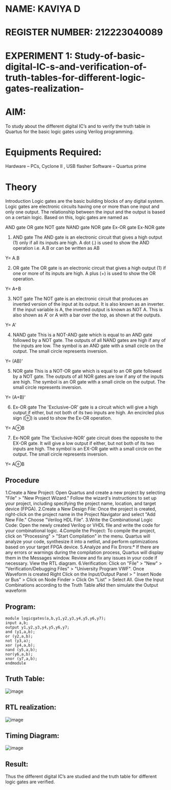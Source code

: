 # NAME: KAVIYA D
# REGISTER NUMBER: 212223040089
# EXPERIMENT 1: Study-of-basic-digital-IC-s-and-verification-of-truth-tables-for-different-logic-gates-realization-
# AIM:
To study about the different digital IC’s and to verify the truth table in Quartus for the basic logic gates using Verilog programming.

# Equipments Required:
Hardware – PCs, Cyclone II , USB flasher
Software – Quartus prime
# Theory
Introduction
Logic gates are the basic building blocks of any digital system. Logic gates are electronic circuits having one or more than one input and only one output. The relationship between the input and the output is based on a certain logic. Based on this, logic gates are named as

AND gate
OR gate
NOT gate
NAND gate
NOR gate
Ex-OR gate
Ex-NOR gate
1) AND gate
The AND gate is an electronic circuit that gives a high output (1) only if all its inputs are high. A dot (.) is used to show the AND operation i.e. A.B or can be written as AB

Y= A.B

2) OR gate
The OR gate is an electronic circuit that gives a high output (1) if one or more of its inputs are high. A plus (+) is used to show the OR operation.

Y= A+B

3) NOT gate
The NOT gate is an electronic circuit that produces an inverted version of the input at its output. It is also known as an inverter. If the input variable is A, the inverted output is known as NOT A. This is also shown as A' or A with a bar over the top, as shown at the outputs.

Y= A'

4) NAND gate
This is a NOT-AND gate which is equal to an AND gate followed by a NOT gate. The outputs of all NAND gates are high if any of the inputs are low. The symbol is an AND gate with a small circle on the output. The small circle represents inversion.

Y= (AB)’

5) NOR gate
This is a NOT-OR gate which is equal to an OR gate followed by a NOT gate. The outputs of all NOR gates are low if any of the inputs are high. The symbol is an OR gate with a small circle on the output. The small circle represents inversion.

Y= (A+B)’

6) Ex-OR gate
The 'Exclusive-OR' gate is a circuit which will give a high output if either, but not both of its two inputs are high. An encircled plus sign (⊕) is used to show the Ex-OR operation.

Y= A⊕B

7) Ex-NOR gate
The 'Exclusive-NOR' gate circuit does the opposite to the EX-OR gate. It will give a low output if either, but not both of its two inputs are high. The symbol is an EX-OR gate with a small circle on the output. The small circle represents inversion.

Y= A⊕B

## Procedure
1.Create a New Project: Open Quartus and create a new project by selecting "File" > "New Project Wizard." Follow the wizard's instructions to set up your project, including specifying the project name, location, and target device (FPGA).
2.Create a New Design File: Once the project is created, right-click on the project name in the Project Navigator and select "Add New File." Choose "Verilog HDL File".
3.Write the Combinational Logic Code: Open the newly created Verilog or VHDL file and write the code for your combinational logic.
4.Compile the Project: To compile the project, click on "Processing" > "Start Compilation" in the menu. Quartus will analyze your code, synthesize it into a netlist, and perform optimizations based on your target FPGA device.
5.Analyze and Fix Errors:* If there are any errors or warnings during the compilation process, Quartus will display them in the Messages window. Review and fix any issues in your code if necessary. View the RTL diagram.
6.Verification: Click on "File" > "New" > "Verification/Debugging Files" > "University Program VWF". Once Waveform is created Right Click on the Input/Output Panel > " Insert Node or Bus" > Click on Node Finder > Click On "List" > Select All. Give the Input Combinations according to the Truth Table aNd then simulate the Output waveform

## Program:
```
module logicgates(a,b,y1,y2,y3,y4,y5,y6,y7);
input a,b;
output y1,y2,y3,y4,y5,y6,y7;
and (y1,a,b);
or (y2,a,b);
not (y3,a);
xor (y4,a,b);
nand (y5,a,b);
nor(y6,a,b);
xnor (y7,a,b);
endmodule
```
## Truth Table:
![image](https://github.com/KAVIYADHARANI/Study-of-basic-digital-IC-s-and-verification-of-truth-tables-for-different-logic-gates-realization-/assets/144870680/1b9747b9-ecc4-4aea-a7f1-334db58c428c)

## RTL realization:
![image](https://github.com/KAVIYADHARANI/Study-of-basic-digital-IC-s-and-verification-of-truth-tables-for-different-logic-gates-realization-/assets/144870680/53928baf-e873-4629-8344-4cf70d9ce5f3)

## Timing Diagram:
![image](https://github.com/KAVIYADHARANI/Study-of-basic-digital-IC-s-and-verification-of-truth-tables-for-different-logic-gates-realization-/assets/144870680/29c88142-82cc-4712-ac3d-20e57b83d9b4)

## Result:
Thus the different digital IC’s are studied and the truth table for different logic gates are verified.
